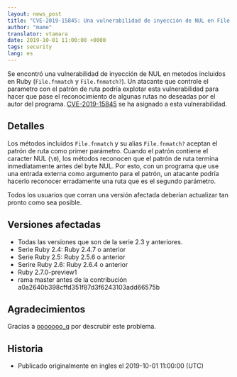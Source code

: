 ```yaml
---
layout: news_post
title: "CVE-2019-15845: Una vulnerabilidad de inyección de NUL en File.fnmatch y File.fnmatch?"
author: "mame"
translator: vtamara
date: 2019-10-01 11:00:00 +0000
tags: security
lang: es
---
```


Se encontró una vulnerabilidad de inyección de NUL en metodos incluidos en 
Ruby (`File.fnmatch` y `File.fnmatch?`). Un atacante que controle
el parametro con el patrón de ruta podría explotar esta vulnerabilidad
para hacer que pase el reconocimiento de algunas rutas no deseadas por el
autor del programa.
[CVE-2019-15845](https://cve.mitre.org/cgi-bin/cvename.cgi?name=CVE-2019-15845)
se ha asignado a esta vulnerabilidad.

## Detalles

Los métodos incluidos `File.fnmatch` y su alias `File.fnmatch?` aceptan
el patrón de ruta como primer parámetro.
Cuando el patrón contiene el caracter NUL (`\0`), los métodos reconocen
que el patrón de ruta termina inmediatamente antes del byte NUL.
Por esto, con un programa que use una entrada externa como argumento para
el patrón, un atacante podría hacerlo reconocer erradamente una
ruta que es el segundo parámetro.

Todos los usuarios que corran una versión afectada deberían actualizar
tan pronto como sea posible.

## Versiones afectadas

* Todas las versiones que son de la serie 2.3 y anteriores.
* Serie Ruby 2.4: Ruby 2.4.7 o anterior
* Serie Ruby 2.5: Ruby 2.5.6 o anterior
* Serire Ruby 2.6: Ruby 2.6.4 o anterior
* Ruby 2.7.0-preview1
* rama master antes de la contribución a0a2640b398cffd351f87d3f6243103add66575b

## Agradecimientos

Gracias a [ooooooo_q](https://hackerone.com/ooooooo_q) por descrubir este problema.

## Historia

* Publicado originalmente en ingles el 2019-10-01 11:00:00 (UTC)
